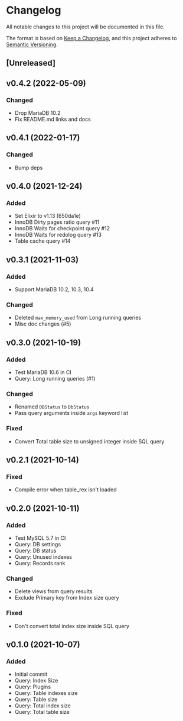 # Changelog

All notable changes to this project will be documented in this file.

The format is based on [Keep a Changelog](https://keepachangelog.com/en/1.0.0/),
and this project adheres to [Semantic Versioning](https://semver.org/spec/v2.0.0.html).

## [Unreleased]

## v0.4.2 (2022-05-09)
### Changed
* Drop MariaDB 10.2
* Fix README.md links and docs

## v0.4.1 (2022-01-17)
### Changed
* Bump deps

## v0.4.0 (2021-12-24)
### Added
* Set Elixir to v1.13 (650da1e)
* InnoDB Dirty pages ratio query #11
* InnoDB Waits for checkpoint query #12
* InnoDB Waits for redolog query #13
* Table cache query #14

## v0.3.1 (2021-11-03)
### Added
* Support MariaDB 10.2, 10.3, 10.4

### Changed
* Deleted `max_memory_used` from Long running queries
* Misc doc changes (#5)

## v0.3.0 (2021-10-19)
### Added
* Test MariaDB 10.6 in CI
* Query: Long running queries (#1)

### Changed
* Renamed `DBStatus` to `DbStatus`
* Pass query arguments inside `args` keyword list

### Fixed
* Convert Total table size to unsigned integer inside SQL query

## v0.2.1 (2021-10-14)
### Fixed
* Compile error when table_rex isn't loaded

## v0.2.0 (2021-10-11)
### Added
* Test MySQL 5.7 in CI
* Query: DB settings
* Query: DB status
* Query: Unused indexes
* Query: Records rank

### Changed
* Delete views from query results
* Exclude Primary key from Index size query

### Fixed
* Don't convert total index size inside SQL query

## v0.1.0 (2021-10-07)
### Added
* Initial commit
* Query: Index Size
* Query: Plugins
* Query: Table indexes size
* Query: Table size
* Query: Total index size
* Query: Total table size
